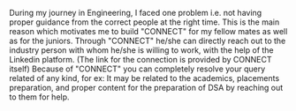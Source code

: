 During my journey in Engineering, I faced one problem i.e. not having proper guidance from the
correct people at the right time. This is the main reason which motivates me to build "CONNECT"
for my fellow mates as well as for the juniors. Through "CONNECT" he/she can directly reach out
to the industry person with whom he/she is willing to work, with the help of the Linkedin
platform. (The link for the connection is provided by CONNECT itself) Because of "CONNECT" you
can completely resolve your query related of any kind, for ex: It may be related to the
academics, placements preparation, and proper content for the preparation of DSA by reaching out
to them for help.
